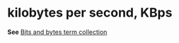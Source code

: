 # kilobytes per second, KBps

**See** [Bits and bytes term collection](../term-collections/bits-bytes-terms.md)
